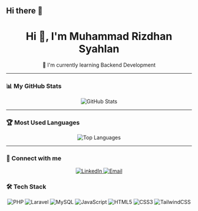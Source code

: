 ## Hi there 👋

<!--
**rizdhandevcode/rizdhandevcode** is a ✨ _special_ ✨ repository because its `README.md` (this file) appears on your GitHub profile.

Here are some ideas to get you started:

- 🔭 I’m currently working on ...
- 🌱 I’m currently learning ...
- 👯 I’m looking to collaborate on ...
- 🤔 I’m looking for help with ...
- 💬 Ask me about ...
- 📫 How to reach me: ...
- 😄 Pronouns: ...
- ⚡ Fun fact: ...
-->
<h1 align="center">Hi 👋, I'm Muhammad Rizdhan Syahlan</h1>

<p align="center">
  🌱 I'm currently learning Backend Development
</p>

---

### 📊 My GitHub Stats
<p align="center">
  <img src="https://github-readme-stats.vercel.app/api?username=rizdhandevcode&show_icons=true&theme=tokyonight" alt="GitHub Stats" />
</p>

---

### 🏆 Most Used Languages
<p align="center">
  <img src="https://github-readme-stats.vercel.app/api/top-langs/?username=rizdhandevcode&layout=compact&theme=tokyonight" alt="Top Languages" />
</p>

---

### 🔗 Connect with me
<p align="center">
  <a href="https://linkedin.com/in/muhammad-rizdhan-syahlan" target="_blank">
    <img src="https://img.shields.io/badge/LinkedIn-0A66C2?logo=linkedin&logoColor=white&style=for-the-badge" alt="LinkedIn" />
  </a>
  <a href="mailto:rizdhan.dev@gmail.com" target="_blank">
    <img src="https://img.shields.io/badge/Email-D14836?logo=gmail&logoColor=white&style=for-the-badge" alt="Email" />
  </a>
</p>

### 🛠️ Tech Stack
<p align="center">
  <img src="https://img.shields.io/badge/PHP-777BB4?logo=php&logoColor=white&style=for-the-badge" alt="PHP" />
  <img src="https://img.shields.io/badge/Laravel-FF2D20?logo=laravel&logoColor=white&style=for-the-badge" alt="Laravel" />
  <img src="https://img.shields.io/badge/MySQL-4479A1?logo=mysql&logoColor=white&style=for-the-badge" alt="MySQL" />
  <img src="https://img.shields.io/badge/JavaScript-F7DF1E?logo=javascript&logoColor=black&style=for-the-badge" alt="JavaScript" />
  <img src="https://img.shields.io/badge/HTML5-E34F26?logo=html5&logoColor=white&style=for-the-badge" alt="HTML5" />
  <img src="https://img.shields.io/badge/CSS3-1572B6?logo=css3&logoColor=white&style=for-the-badge" alt="CSS3" />
  <img src="https://img.shields.io/badge/TailwindCSS-06B6D4?logo=tailwind-css&logoColor=white&style=for-the-badge" alt="TailwindCSS" />
</p>
